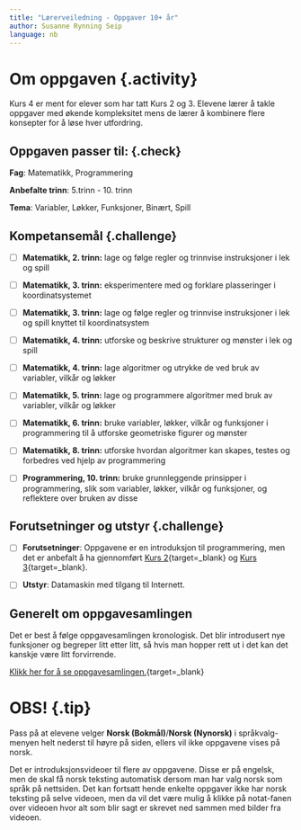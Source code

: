 ```yaml
---
title: "Lærerveiledning - Oppgaver 10+ år"
author: Susanne Rynning Seip
language: nb
---
```


# Om oppgaven {.activity}

Kurs 4 er ment for elever som har tatt Kurs 2 og 3. Elevene lærer
å takle oppgaver med økende kompleksitet mens de lærer å
kombinere flere konsepter for å løse hver utfordring.

## Oppgaven passer til: {.check}

 __Fag__: Matematikk, Programmering

__Anbefalte trinn__: 5.trinn - 10. trinn

__Tema__: Variabler, Løkker, Funksjoner, Binært, Spill

## Kompetansemål {.challenge}

- [ ] __Matematikk, 2. trinn:__ lage og følge regler og trinnvise instruksjoner i lek og spill

- [ ] __Matematikk, 3. trinn:__ eksperimentere med og forklare plasseringer i koordinatsystemet

- [ ] __Matematikk, 3. trinn:__ lage og følge regler og trinnvise instruksjoner i lek og spill knyttet til koordinatsystem

- [ ] __Matematikk, 4. trinn:__ utforske og beskrive strukturer og mønster i lek og spill

- [ ] __Matematikk, 4. trinn:__ lage algoritmer og utrykke de ved bruk av variabler, vilkår og løkker

- [ ] __Matematikk, 5. trinn:__ lage og programmere algoritmer med bruk av variabler, vilkår og løkker

- [ ] __Matematikk, 6. trinn:__ bruke variabler, løkker, vilkår og funksjoner i programmering til å utforske geometriske figurer og mønster

- [ ] __Matematikk, 8. trinn:__ utforske hvordan algoritmer kan skapes, testes og forbedres ved hjelp av programmering

- [ ] __Programmering, 10. trinn:__ bruke grunnleggende prinsipper i programmering, slik som variabler, løkker, vilkår og funksjoner, og reflektere over bruken av disse

## Forutsetninger og utstyr {.challenge}

- [ ] __Forutsetninger__: Oppgavene er en introduksjon til programmering, men det er anbefalt å ha gjennomført [Kurs 2](../Kurs2/README.html){target=_blank} og [Kurs 3](../Kurs3/README.html){target=_blank}.

- [ ] __Utstyr__: Datamaskin med tilgang til Internett.

## Generelt om oppgavesamlingen

Det er best å følge oppgavesamlingen kronologisk. Det blir introdusert nye funksjoner og begreper litt etter litt, så hvis man hopper rett ut i det kan det kanskje være litt forvirrende.

[Klikk her for å se oppgavesamlingen.](https://studio.code.org/s/course4){target=_blank}

# OBS! {.tip}
Pass på at elevene velger __Norsk (Bokmål)__/__Norsk (Nynorsk)__ i språkvalg-menyen helt nederst til høyre på siden, ellers vil ikke oppgavene vises på norsk.

Det er introduksjonsvideoer til flere av oppgavene. Disse er på engelsk, men de skal få norsk teksting automatisk dersom man har valg norsk som språk på nettsiden. Det kan fortsatt hende enkelte oppgaver ikke har norsk teksting på selve videoen, men da vil det være mulig å klikke på notat-fanen over videoen hvor alt som blir sagt er skrevet ned sammen med bilder fra videoen.
